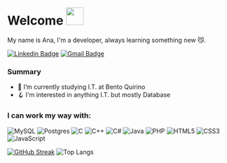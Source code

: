 
#  Welcome <img src="https://images-wixmp-ed30a86b8c4ca887773594c2.wixmp.com/f/e8fbe590-9871-41aa-b9a6-5922086e4dfe/dcmgo1o-47b9752f-60b1-4fdd-98ce-f33a059ce851.png?token=eyJ0eXAiOiJKV1QiLCJhbGciOiJIUzI1NiJ9.eyJzdWIiOiJ1cm46YXBwOjdlMGQxODg5ODIyNjQzNzNhNWYwZDQxNWVhMGQyNmUwIiwiaXNzIjoidXJuOmFwcDo3ZTBkMTg4OTgyMjY0MzczYTVmMGQ0MTVlYTBkMjZlMCIsIm9iaiI6W1t7InBhdGgiOiJcL2ZcL2U4ZmJlNTkwLTk4NzEtNDFhYS1iOWE2LTU5MjIwODZlNGRmZVwvZGNtZ28xby00N2I5NzUyZi02MGIxLTRmZGQtOThjZS1mMzNhMDU5Y2U4NTEucG5nIn1dXSwiYXVkIjpbInVybjpzZXJ2aWNlOmZpbGUuZG93bmxvYWQiXX0.86R3BrnStjZSNsQMWx1zd4ojE5Mo4g9oE2v3lZK34Pg" height="40">
My name is Ana, I'm a developer, always learning something new 😼.

[![Linkedin Badge](https://img.shields.io/badge/-anajuliacoutinhosouza-blue?style=flat-square&logo=Linkedin&logoColor=white&link=https://www.linkedin.com/in/ana-julia-coutinho-souza-983274288/)](https://www.linkedin.com/in/ana-julia-coutinho-souza-983274288/)
[![Gmail Badge](https://img.shields.io/badge/-anajcoutinho.contato@gmail.com-c14438?style=flat-square&logo=Gmail&logoColor=white&link=mailto:anajcoutinho.contato@gmail.com)](mailto:anajcoutinho.contato@gmail.com)

### Summary
- 🔭 I’m currently studying I.T. at Bento Quirino
- 🪝 I'm interested in anything I.T. but mostly Database

### I can work my way with: 
![MySQL](https://img.shields.io/badge/mysql-4479A1.svg?style=for-the-badge&logo=mysql&logoColor=white) ![Postgres](https://img.shields.io/badge/postgres-%23316192.svg?style=for-the-badge&logo=postgresql&logoColor=white) ![C](https://img.shields.io/badge/c-%2300599C.svg?style=for-the-badge&logo=c&logoColor=white) ![C++](https://img.shields.io/badge/c++-%2300599C.svg?style=for-the-badge&logo=c%2B%2B&logoColor=white) ![C#](https://img.shields.io/badge/c%23-%23239120.svg?style=for-the-badge&logo=csharp&logoColor=white) ![Java](https://img.shields.io/badge/java-%23ED8B00.svg?style=for-the-badge&logo=openjdk&logoColor=white) ![PHP](https://img.shields.io/badge/php-%23777BB4.svg?style=for-the-badge&logo=php&logoColor=white) ![HTML5](https://img.shields.io/badge/html5-%23E34F26.svg?style=for-the-badge&logo=html5&logoColor=white) ![CSS3](https://img.shields.io/badge/css3-%231572B6.svg?style=for-the-badge&logo=css3&logoColor=white) ![JavaScript](https://img.shields.io/badge/javascript-%23323330.svg?style=for-the-badge&logo=javascript&logoColor=%23F7DF1E) 

[![GitHub Streak](https://streak-stats.demolab.com/?user=ana-coutinho&theme=transparent&layout=compact)](https://git.io/streak-stats) ![Top Langs](https://github-readme-stats-git-masterrstaa-rickstaa.vercel.app/api/top-langs/?username=ana-coutinho&theme=transparent&layout=compact)
